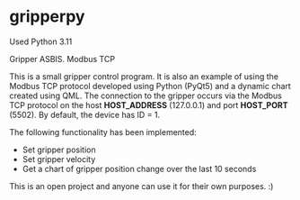 # gripperpy
Used Python 3.11

Gripper ASBIS. Modbus TCP

This is a small gripper control program. It is also an example of using the Modbus TCP protocol developed using Python (PyQt5) and a dynamic chart created using QML.
The connection to the gripper occurs via the Modbus TCP protocol on the host **HOST_ADDRESS** (127.0.0.1) and port **HOST_PORT** (5502). By default, the device has ID = 1.

The following functionality has been implemented:

- Set gripper position
- Set gripper velocity
- Get a chart of gripper position change over the last 10 seconds

This is an open project and anyone can use it for their own purposes. :)
